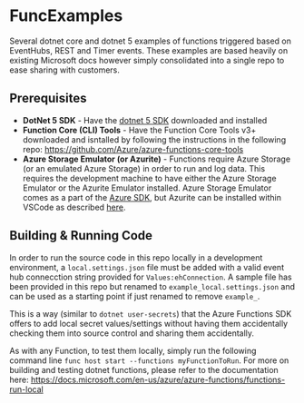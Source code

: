# FuncExamples
Several dotnet core and dotnet 5 examples of functions triggered based on EventHubs, REST and Timer events.  These examples are based heavily on existing Microsoft docs however simply consolidated into a single repo to ease sharing with customers.  

## Prerequisites
- **DotNet 5 SDK** - Have the [dotnet 5 SDK](https://dotnet.microsoft.com/download/dotnet/5.0) downloaded and installed
- **Function Core (CLI) Tools** - Have the Function Core Tools v3+ downloaded and isntalled by following the instructions in the following repo: https://github.com/Azure/azure-functions-core-tools
- **Azure Storage Emulator (or Azurite)** - Functions require Azure Storage (or an emulated Azure Storage) in order to run and log data.  This requires the development machine to have either the Azure Storage Emulator or the Azurite Emulator installed.  Azure Storage Emulator comes as a part of the [Azure SDK](https://azure.microsoft.com/en-us/downloads/), but Azurite can be installed within VSCode as described [here](https://docs.microsoft.com/en-us/azure/storage/common/storage-use-azurite).  

## Building & Running Code
In order to run the source code in this repo locally in a development environment, a `local.settings.json` file must be added with a valid event hub connecction string provided for `Values:ehConnection`.  A sample file has been provided in this repo but renamed to  `example_local.settings.json` and can be used as a starting point if just renamed to remove `example_`.  

This is a way (similar to `dotnet user-secrets`) that the Azure Functions SDK offers to add local secret values/settings without having them accidentally checking them into source control and sharing them accidentally. 

As with any Function, to test them locally, simply run the following command line `func host start --functions myFunctionToRun`.  For more on building and testing dotnet functions, please refer to the documentation here: https://docs.microsoft.com/en-us/azure/azure-functions/functions-run-local 
